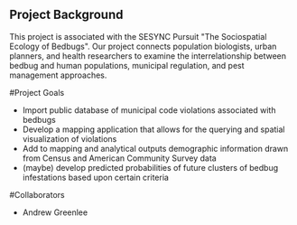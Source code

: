 ## Project Background
This project is associated with the SESYNC Pursuit "The Sociospatial Ecology of Bedbugs". Our project connects population biologists, urban planners, and health researchers to examine the interrelationship between bedbug and human populations, municipal regulation, and pest management approaches.

#Project Goals
- Import public database of municipal code violations associated with bedbugs
- Develop a mapping application that allows for the querying and spatial visualization of violations
- Add to mapping and analytical outputs demographic information drawn from Census and American Community Survey data
- (maybe) develop predicted probabilities of future clusters of bedbug infestations based upon certain criteria

#Collaborators
- Andrew Greenlee